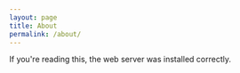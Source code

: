 ```yaml
---
layout: page
title: About
permalink: /about/
---
```


If you're reading this, the web server was installed correctly.
